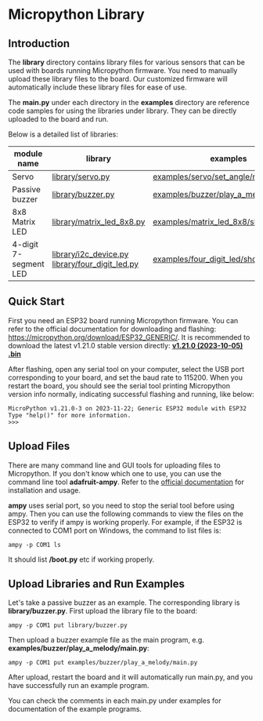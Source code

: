 # Micropython Library

## Introduction

The **library** directory contains library files for various sensors that can be used with boards running Micropython firmware. You need to manually upload these library files to the board. Our customized firmware will automatically include these library files for ease of use.

The **main.py** under each directory in the **examples** directory are reference code samples for using the libraries under library. They can be directly uploaded to the board and run.

Below is a detailed list of libraries:

| module name | library | examples |
| ----------- | ------- | -------- |
| Servo | [library/servo.py](library/servo.py) | [examples/servo/set_angle/main.py](examples/servo/set_angle/main.py) |
| Passive buzzer | [library/buzzer.py](library/buzzer.py) | [examples/buzzer/play_a_melody/main.py](examples/buzzer/play_a_melody/main.py) |
| 8x8 Matrix LED | [library/matrix_led_8x8.py](library/matrix_led_8x8.py) | [examples/matrix_led_8x8/show/main.py](examples/matrix_led_8x8/show/main.py) |
| 4-digit 7-segment LED | [library/i2c_device.py](library/i2c_device.py)<br>[library/four_digit_led.py](library/four_digit_led.py)<br> | [examples/four_digit_led/show/main.py](examples/four_digit_led/show/main.py)|

## Quick Start

First you need an ESP32 board running Micropython firmware. You can refer to the official documentation for downloading and flashing: <https://micropython.org/download/ESP32_GENERIC/>. It is recommended to download the latest v1.21.0 stable version directly: [**v1.21.0 (2023-10-05) .bin**](https://micropython.org/resources/firmware/ESP32_GENERIC-20231005-v1.21.0.bin)

After flashing, open any serial tool on your computer, select the USB port corresponding to your board, and set the baud rate to 115200. When you restart the board, you should see the serial tool printing Micropython version info normally, indicating successful flashing and running, like below:

```text
MicroPython v1.21.0-3 on 2023-11-22; Generic ESP32 module with ESP32
Type "help()" for more information.
>>>
```

## Upload Files

There are many command line and GUI tools for uploading files to Micropython. If you don't know which one to use, you can use the command line tool **adafruit-ampy**. Refer to the [official documentation](https://pypi.org/project/adafruit-ampy/) for installation and usage.

**ampy** uses serial port, so you need to stop the serial tool before using ampy. Then you can use the following commands to view the files on the ESP32 to verify if ampy is working properly. For example, if the ESP32 is connected to COM1 port on Windows, the command to list files is:

```shell
ampy -p COM1 ls
```

It should list **/boot.py** etc if working properly.

## Upload Libraries and Run Examples

Let's take a passive buzzer as an example. The corresponding library is **library/buzzer.py**. First upload the library file to the board:

```shell
ampy -p COM1 put library/buzzer.py
```

Then upload a buzzer example file as the main program, e.g. **examples/buzzer/play_a_melody/main.py**:

```shell
ampy -p COM1 put examples/buzzer/play_a_melody/main.py
```

After upload, restart the board and it will automatically run main.py, and you have successfully run an example program.

You can check the comments in each main.py under examples for documentation of the example programs.
